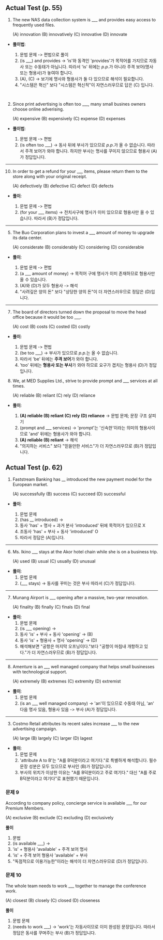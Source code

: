 ## Actual Test (p. 55)

1. The new NAS data collection system is ___ and provides easy access to frequently used files.
   
   (A) innovation (B) innovatively (C) innovative (D) innovate

- **풀이법**:

   1. 문법 문제 -> 편법으로 풀이
   2. (is ___) and provides -> 'is'와 동격인 'provides'가 목적어를 가지므로 자동사 또는 수동태가 아닙니다. 따라서 'is' 뒤에는 *p.p*.가 아니라 주격 보어(명사 또는 형용사)가 놓여야 합니다.
   3. (A), (C) -> 보기에 명사와 형용사가 둘 다 있으므로 해석이 필요합니다.
   4. "시스템은 혁신" 보다 "시스템은 혁신적"이 자연스러우므로 답은 (C) 입니다.

<br>

2. Since print advertising is often too ___, many small busines owners choose online adverising.

   (A) expensive (B) expensively (C) expense (D) expenses

- **풀이법**:
  
  1. 문법 문제 -> 편법
  2. (is often too ___) -> 동사 뒤에 부사가 있으므로 *p.p*.가 올 수 없습니다. 따라서 주격 보어가 와야 합니다. 하지만 부사는 명사를 꾸미지 않으므로 형용사 (A)가 정답입니다.

---

10. In order to get a refund for your ___ items, please return them to the store along with your original receipt.

    (A) defectively (B) defective (C) defect (D) defects

- **풀이**:

  1. 문법 문제 -> 편법
  2. (for your ___ items) -> 전치사구에 명사가 이미 있으므로 형용사만 올 수 있습니다. 따라서 (B)가 정답입니다.
 
---

5. The Buo Corporation plans to invest a ___ amount of money to upgrade its data center.

   (A) considerate (B) considerably (C) considering (D) considerable

- **풀이**:

  1. 문법 문제 -> 편법
  2. (a ___ amount of money) -> 목적어 구에 명사가 이미 존재하므로 형용사만 올 수 있습니다.
  3. (A)와 (D)가 모두 형용사 -> 해석
  4. "사려깊은 양의 돈" 보다 "상당한 양의 돈"이 더 자연스러우므로 정답은 (D)입니다.
 
---

7. The board of directors turned down the proposal to move the head office because it would be too ___.

   (A) cost (B) costs (C) costed (D) costly

- **풀이**:

  1. 문법 문제 -> 편법
  2. (be too ___) -> 부사가 있으므로 *p.p*.는 올 수 없습니다.
  3. 따라서 'be' 뒤에는 **주격 보어**가 와야 합니다.
  4. 'too' 뒤에는 **형용사 또는 부사**가 와야 하므로 요구가 겹치는 형용사 (D)가 정답입니다.

8. We, at MED Supplies Ltd., strive to provide prompt and ___ services at all times.

   (A) reliable (B) reliant (C) rely (D) reliance

- **풀이**:

  1. **(A) reliable (B) reliant (C) rely (D) reliance** -> 문법 문제; 문장 구조 살피기
  2. (prompt and ___ services) -> 'prompt'는 '신속한'이라는 의미의 형용사이므로 'and' 뒤에는 형용사가 와야 합니다.
  3. **(A) reliable (B) reliant** -> 해석
  4. "의지하는 서비스" 보다 "믿을만한 서비스"가 더 자연스러우므로 (B)가 정답입니다.

## Actual Test (p. 62)

1. Faststream Banking has __ introduced the new payment model for the European market.

   (A) successfully (B) success (C) succeed (D) successful

- **풀이**:

  1. 문법 문제
  2. (has __ introduced) ->
  3. 동사 'has' + 명사 + 과거 분사 'introduced' 뒤에 목적어가 있으므로 X
  4. 조동사 'has' + 부사 + 동사 'introduced' O
  5. 따라서 정답은 (A)입니다.

 ---

 6. Ms. Ikino ___ stays at the Akor hotel chain while she is on a business trip.

    (A) used (B) usual (C) usually (D) unusual

- **풀이**:
  1. 문법 문제
  2. (___ stays) -> 동사를 꾸미는 것은 부사 따라서 (C)가 정답입니다.
 
---

7. Munang Airport is ___ opening after a massive, two-year renovation.

   (A) finality (B) finally (C) finals (D) final

- **풀이**:
  1. 문법 문제
  2. (is ___ opening) ->
  3. 동사 'is' + 부사 + 동사 'opening' -> (B)
  4. 동사 'is' + 형용사 + 명사 'opening' -> (D)
  5. 해석해보면 "공항은 마지막 오프닝이다."보다 "공항이 마침내 개항하고 있다."가 더 자연스러우므로 (B)가 정답입니다.
 
---

8. Amenture is an ___ well managed company that helps small businesses with technological support.

   (A) extremely (B) extremes (C) extremity (D) extremist

- **풀이**:
  1. 문법 문제
  2. (is an ___ well managed company) -> 'an'이 있으므로 수동태 아님, 'an' 다음 명사 있음, 형용사 있음 -> 부사 (A)가 정답입니다.
 
---

3. Costmo Retail attributes its recent sales increase ___ to the new advertising campaign.

   (A) large (B) largely (C) larger (D) lagest

- **풀이**:
  1. 문법 문제
  2. 'attribute A to B'는 "A를 B덕분이라고 여기다."로 특별하게 해석합니다. 필수 문장 성분은 모두 있으므로 부사인 (B)가 정답입니다.
  3. 부사의 위치가 이상한 이유는 "A를 B덕분이라고 주로 여기다." 대신 "A를 주로 B덕분이라고 여기다"로 표현했기 때문입니다.

### 문제 9
  
According to company policy, concierge service is available ___ for our Premium Members.

(A) exclusive (B) exclude (C) excluding (D) exclusively

**풀이**

1. 문법
2. (is available ___) ->
3. 'is' + 형용사 'available' + 주격 보어 명사
4. 'is' + 주격 보어 형용사 'available' + 부사
5. "독점적으로 이용가능한"이라는 해석이 더 자연스러우므로 (D)가 정답입니다.

### 문제 10
  
The whole team needs to work ___ together to manage the conference work.

(A) closest (B) closely (C) closed (D) closeness

**풀이**

1. 문법 문제
2. (needs to work ___) -> 'work'는 자동사이므로 이미 완성된 문장입니다. 따라서 정답은 동사를 꾸며주는 부사 (B)가 정답입니다.


